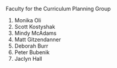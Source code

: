 
Faculty for the Curriculum Planning Group

1. Monika Oli
2. Scott Kostyshak
3. Mindy McAdams
4. Matt Gitzendanner 
5. Deborah Burr
6. Peter Bubenik
7. Jaclyn Hall

